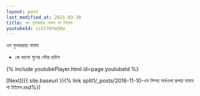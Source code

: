 ```yaml
---
layout: post
last_modified_at: 2021-03-30
title: ওম গুনাকরায়া নামায গা টাইমস
youtubeId: siCCYGYwSRw
---
```

 
 
 ওম গুনাকরায়া নামায  
 
 -  কে ভালো গুণের স্টোর হাউস 
 
  
 
  
 
 
 
 
 
 


{% include youtubePlayer.html id=page.youtubeId %}
 
[Next]({{ site.baseurl }}{% link  split1/_posts/2016-11-10-ওম সিম্হা সার্ধওলা রূপায় নামায গা টাইমস.md%})
 
